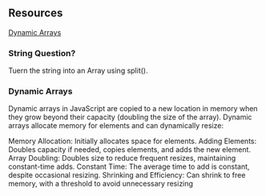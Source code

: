 ## Resources

[Dynamic Arrays](https://www.geeksforgeeks.org/how-dynamic-arrays-work-in-javascript/)

### String Question?

Tuern the string into an Array using split().

### Dynamic Arrays

Dynamic arrays in JavaScript are copied to a new location in memory when they grow beyond their capacity (doubling the size of the array).
Dynamic arrays allocate memory for elements and can dynamically resize:

Memory Allocation: Initially allocates space for elements.
Adding Elements: Doubles capacity if needed, copies elements, and adds the new element.
Array Doubling: Doubles size to reduce frequent resizes, maintaining constant-time adds.
Constant Time: The average time to add is constant, despite occasional resizing.
Shrinking and Efficiency: Can shrink to free memory, with a threshold to avoid unnecessary resizing
